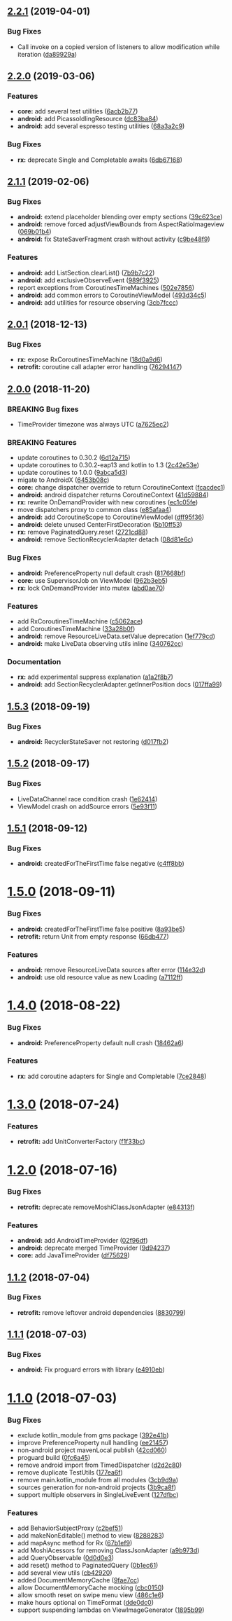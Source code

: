 ## [2.2.1](http://hydra/matejd/kotlinova/v2.2.1..v2.2.0) (2019-04-01)

### Bug Fixes

* Call invoke on a copied version of listeners to allow modification while iteration ([da89929a](http://hydra/matejd/kotlinova/commit/da89929af775f2ea44d4c8b3bfc5cc58d5f944d2))

## [2.2.0](http://hydra/matejd/kotlinova/v2.2.0..v2.1.1) (2019-03-06)

### Features

* **core:** add several test utilities ([6acb2b77](http://hydra/matejd/kotlinova/commit/6acb2b77e622a314653ffaf7be1b8e774512c3b2))
* **android:** add PicassoIdlingResource ([dc83ba84](http://hydra/matejd/kotlinova/commit/dc83ba8459114dbebf2a15ff11a04f32c34d8b13))
* **android:** add several espresso testing utilities ([68a3a2c9](http://hydra/matejd/kotlinova/commit/68a3a2c95b636ae5788b7f661fcd6138fe95f124))

### Bug Fixes

* **rx:** deprecate Single and Completable awaits ([6db67168](http://hydra/matejd/kotlinova/commit/6db67168501ce00e874f86fa648a6c1ebbf514c1))

## [2.1.1](http://hydra/matejd/kotlinova/compare/v2.1.1...v2.1.0) (2019-02-06)


### Bug Fixes

* **android:** extend placeholder blending over empty sections ([39c623ce](http://hydra/matejd/kotlinova/commit/39c623ce))
* **android:** remove forced adjustViewBounds from AspectRatioImageview ([069b01b4](http://hydra/matejd/kotlinova/commit/069b01b4))
* **android:** fix StateSaverFragment crash without activity ([c9be48f9](http://hydra/matejd/kotlinova/commit/c9be48f9))

### Features

* **android:** add ListSection.clearList() ([7b9b7c22](http://hydra/matejd/kotlinova/commit/7b9b7c22))
* **android:** add exclusiveObserveEvent ([989f3925](http://hydra/matejd/kotlinova/commit/989f3925))
* report exceptions from CoroutinesTimeMachines ([502e7856](http://hydra/matejd/kotlinova/commit/502e7856))
* **android:** add common errors to CoroutineViewModel ([493d34c5](http://hydra/matejd/kotlinova/commit/493d34c5))
* **android:** add utilities for resource observing ([3cb7fccc](http://hydra/matejd/kotlinova/commit/3cb7fccc))

## [2.0.1](http://hydra/matejd/kotlinova/compare/v2.0.0...v2.0.1) (2018-12-13)


### Bug Fixes

* **rx:** expose RxCoroutinesTimeMachine ([18d0a9d6](http://hydra/matejd/kotlinova/commit/18d0a9d6))
* **retrofit:** coroutine call adapter error handling ([76294147](http://hydra/matejd/kotlinova/commit/76294147))


## [2.0.0](http://hydra/matejd/kotlinova/compare/v1.5.3...v2.0.0) (2018-11-20)

### BREAKING Bug fixes

* TimeProvider timezone was always UTC ([a7625ec2](http://hydra/matejd/kotlinova/commit/a7625ec2))

### BREAKING Features

* update coroutines to 0.30.2 ([6d12a715](http://hydra/matejd/kotlinova/commit/6d12a715))
* update coroutines to 0.30.2-eap13 and kotlin to 1.3 ([2c42e53e](http://hydra/matejd/kotlinova/commit/2c42e53e))
* update coroutines to 1.0.0 ([9abca5d3](http://hydra/matejd/kotlinova/commit/9abca5d3))
* migate to AndroidX ([6453b08c](http://hydra/matejd/kotlinova/commit/6453b08c))
* **core:** change dispatcher override to return CoroutineContext ([fcacdec1](http://hydra/matejd/kotlinova/commit/fcacdec1))
* **android:** android dispatcher returns CoroutineContext ([41d59884](http://hydra/matejd/kotlinova/commit/41d59884))
* **rx:** rewrite OnDemandProvider with new coroutines ([ec1c05fe](http://hydra/matejd/kotlinova/commit/ec1c05fe))
* move dispatchers proxy to common class ([e85afaa4](http://hydra/matejd/kotlinova/commit/e85afaa4))
* **android:** add CoroutineScope to CoroutineViewModel ([dff95f36](http://hydra/matejd/kotlinova/commit/dff95f36))
* **android:** delete unused CenterFirstDecoration ([5b10ff53](http://hydra/matejd/kotlinova/commit/5b10ff53))
* **rx:** remove PaginatedQuery.reset ([2721cd88](http://hydra/matejd/kotlinova/commit/2721cd88))
* **android:** remove SectionRecyclerAdapter detach ([08d81e6c](http://hydra/matejd/kotlinova/commit/08d81e6c))

### Bug Fixes

* **android:** PreferenceProperty null default crash ([817668bf](http://hydra/matejd/kotlinova/commit/817668bf))
* **core:** use SupervisorJob on ViewModel ([962b3eb5](http://hydra/matejd/kotlinova/commit/962b3eb5))
* **rx:** lock OnDemandProvider into mutex ([abd0ae70](http://hydra/matejd/kotlinova/commit/abd0ae70))

### Features

* add RxCoroutinesTimeMachine ([c5062ace](http://hydra/matejd/kotlinova/commit/c5062ace))
* add CoroutinesTimeMachine ([33a28b0f](http://hydra/matejd/kotlinova/commit/33a28b0f))
* **android:** remove ResourceLiveData.setValue deprecation ([1ef779cd](http://hydra/matejd/kotlinova/commit/1ef779cd))
* **android:** make LiveData observing utils inline ([340762cc](http://hydra/matejd/kotlinova/commit/340762cc))

### Documentation

* **rx:** add experimental suppress explanation ([a1a2f8b7](http://hydra/matejd/kotlinova/commit/a1a2f8b7))
* **android:** add SectionRecyclerAdapter.getInnerPosition docs ([017ffa99](http://hydra/matejd/kotlinova/commit/017ffa99))


## [1.5.3](http://hydra/matejd/kotlinova/compare/v1.5.2...v1.5.3) (2018-09-19)


### Bug Fixes

* **android:** RecyclerStateSaver not restoring ([d017fb2](http://hydra/matejd/kotlinova/commit/d017fb2))




## [1.5.2](http://hydra/matejd/kotlinova/compare/v1.5.1...v1.5.2) (2018-09-17)


### Bug Fixes

* LiveDataChannel race condition crash ([1e62414](http://hydra/matejd/kotlinova/commit/1e62414))
* ViewModel crash on addSource errors ([5e93f11](http://hydra/matejd/kotlinova/commit/5e93f11))




## [1.5.1](http://hydra/matejd/kotlinova/compare/v1.5.0...v1.5.1) (2018-09-12)


### Bug Fixes

* **android:** createdForTheFirstTime false negative ([c4ff8bb](http://hydra/matejd/kotlinova/commit/c4ff8bb))




# [1.5.0](http://hydra/matejd/kotlinova/compare/v1.4.0...v1.5.0) (2018-09-11)


### Bug Fixes

* **android:** createdForTheFirstTime false positive ([8a93be5](http://hydra/matejd/kotlinova/commit/8a93be5))
* **retrofit:** return Unit from empty response ([66db477](http://hydra/matejd/kotlinova/commit/66db477))


### Features

* **android:** remove ResourceLiveData sources after error ([114e32d](http://hydra/matejd/kotlinova/commit/114e32d))
* **android:** use old resource value as new Loading ([a7112ff](http://hydra/matejd/kotlinova/commit/a7112ff))




# [1.4.0](http://hydra/matejd/kotlinova/compare/v1.3.0...v1.4.0) (2018-08-22)


### Bug Fixes

* **android:** PreferenceProperty default null crash ([18462a6](http://hydra/matejd/kotlinova/commit/18462a6))


### Features

* **rx:** add coroutine adapters for Single and Completable ([7ce2848](http://hydra/matejd/kotlinova/commit/7ce2848))




# [1.3.0](http://hydra/matejd/kotlinova/compare/v1.2.0...v1.3.0) (2018-07-24)


### Features

* **retrofit:** add UnitConverterFactory ([f1f33bc](http://hydra/matejd/kotlinova/commit/f1f33bc))




# [1.2.0](http://hydra/matejd/kotlinova/compare/v1.1.2...v1.2.0) (2018-07-16)


### Bug Fixes

* **retrofit:** deprecate removeMoshiClassJsonAdapter ([e84313f](http://hydra/matejd/kotlinova/commit/e84313f))


### Features

* **android:** add AndroidTimeProvider ([02f96df](http://hydra/matejd/kotlinova/commit/02f96df))
* **android:** deprecate merged TimeProvider ([9d94237](http://hydra/matejd/kotlinova/commit/9d94237))
* **core:** add JavaTimeProvider ([df75629](http://hydra/matejd/kotlinova/commit/df75629))




## [1.1.2](http://hydra/matejd/kotlinova/compare/v1.1.1...v1.1.2) (2018-07-04)


### Bug Fixes

* **retrofit:** remove leftover android dependencies ([8830799](http://hydra/matejd/kotlinova/commit/8830799))




## [1.1.1](http://hydra/matejd/kotlinova/compare/v1.1.0...v1.1.1) (2018-07-03)


### Bug Fixes

* **android:** Fix proguard errors with library ([e4910eb](http://hydra/matejd/kotlinova/commit/e4910eb))




# [1.1.0](http://hydra/matejd/kotlinova/compare/v1.0.0...v1.1.0) (2018-07-03)


### Bug Fixes

* exclude kotlin_module from gms package ([392e41b](http://hydra/matejd/kotlinova/commit/392e41b))
* improve PreferenceProperty null handling ([ee21457](http://hydra/matejd/kotlinova/commit/ee21457))
* non-android project mavenLocal publish ([42cd060](http://hydra/matejd/kotlinova/commit/42cd060))
* proguard build ([0fc6a45](http://hydra/matejd/kotlinova/commit/0fc6a45))
* remove android import from TimedDispatcher ([d2d2c80](http://hydra/matejd/kotlinova/commit/d2d2c80))
* remove duplicate TestUtils ([177ea6f](http://hydra/matejd/kotlinova/commit/177ea6f))
* remove main.kotlin_module from all modules ([3cb9d9a](http://hydra/matejd/kotlinova/commit/3cb9d9a))
* sources generation for non-android projects ([3b9ca8f](http://hydra/matejd/kotlinova/commit/3b9ca8f))
* support multiple observers in SingleLiveEvent ([127dfbc](http://hydra/matejd/kotlinova/commit/127dfbc))


### Features

* add BehaviorSubjectProxy ([c2bef51](http://hydra/matejd/kotlinova/commit/c2bef51))
* add makeNonEditable() method to view ([8288283](http://hydra/matejd/kotlinova/commit/8288283))
* add mapAsync method for Rx ([67b1ef9](http://hydra/matejd/kotlinova/commit/67b1ef9))
* add MoshiAcessors for removing ClassJsonAdapter ([a9b973d](http://hydra/matejd/kotlinova/commit/a9b973d))
* add QueryObservable ([0d0d0e3](http://hydra/matejd/kotlinova/commit/0d0d0e3))
* add reset() method to PaginatedQuery ([0b1ec61](http://hydra/matejd/kotlinova/commit/0b1ec61))
* add several view utils ([cb42920](http://hydra/matejd/kotlinova/commit/cb42920))
* added DocumentMemoryCache ([9fae7cc](http://hydra/matejd/kotlinova/commit/9fae7cc))
* allow DocumentMemoryCache mocking ([cbc0150](http://hydra/matejd/kotlinova/commit/cbc0150))
* allow smooth reset on swipe menu view ([486c1e6](http://hydra/matejd/kotlinova/commit/486c1e6))
* make hours optional on TimeFormat ([dde0dc0](http://hydra/matejd/kotlinova/commit/dde0dc0))
* support suspending lambdas on ViewImageGenerator ([1895b99](http://hydra/matejd/kotlinova/commit/1895b99))



